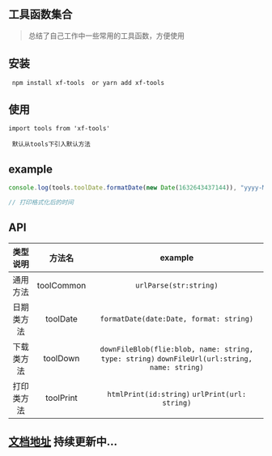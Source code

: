 ## 工具函数集合

> 总结了自己工作中一些常用的工具函数，方便使用

## 安装

```
 npm install xf-tools  or yarn add xf-tools
```

## 使用

```
import tools from 'xf-tools'

 默认从tools下引入默认方法
```

## example

```js
console.log(tools.toolDate.formatDate(new Date(1632643437144)), "yyyy-MM-dd");

// 打印格式化后的时间
```

## API

|  类型说明  |   方法名   |                                            example                                            |
| :--------: | :--------: | :-------------------------------------------------------------------------------------------: |
|  通用方法  | toolCommon |                                    `urlParse(str:string)`                                     |
| 日期类方法 |  toolDate  |                            `formatDate(date:Date, format: string)`                            |
| 下载类方法 |  toolDown  | `downFileBlob(flie:blob, name: string, type: string)` `downFileUrl(url:string, name: string)` |
| 打印类方法 | toolPrint  |                        `htmlPrint(id:string)` `urlPrint(url: string)`                         |

## [文档地址](https://wxfwill.github.io/xf-tools/) 持续更新中...
